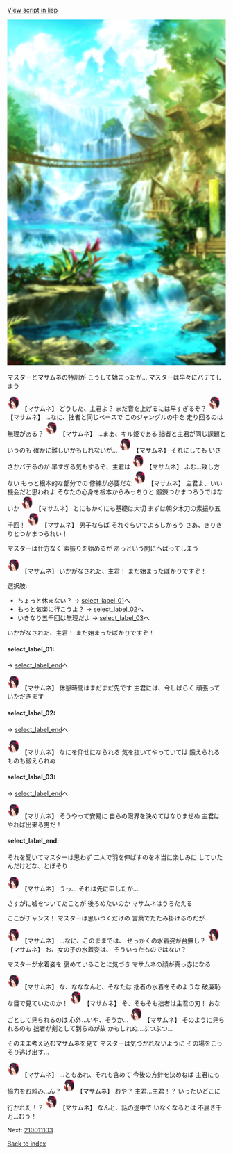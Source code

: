 [View script in lisp](../scripts/210011102.txt)

![sea_jungle_day.png](../images/backgrounds/sea_jungle_day.png)

マスターとマサムネの特訓が
こうして始まったが…
マスターは早々にバテてしまう

<img src="../images/units/2100111.png" alt="2100111.png" height="34"/>
【マサムネ】
どうした、主君よ？
まだ音を上げるには早すぎるぞ？

<img src="../images/units/2100111.png" alt="2100111.png" height="34"/>
【マサムネ】
…なに、拙者と同じペースで
このジャングルの中を
走り回るのは無理がある？

<img src="../images/units/2100111.png" alt="2100111.png" height="34"/>
【マサムネ】
…まあ、キル姫である
拙者と主君が同じ課題というのも
確かに難しいかもしれないが…

<img src="../images/units/2100111.png" alt="2100111.png" height="34"/>
【マサムネ】
それにしても
いささかバテるのが
早すぎる気もするぞ、主君は

<img src="../images/units/2100111.png" alt="2100111.png" height="34"/>
【マサムネ】
ふむ…致し方ない
もっと根本的な部分での
修練が必要だな

<img src="../images/units/2100111.png" alt="2100111.png" height="34"/>
【マサムネ】
主君よ、いい機会だと思われよ
そなたの心身を根本からみっちりと
鍛錬つかまつろうではないか

<img src="../images/units/2100111.png" alt="2100111.png" height="34"/>
【マサムネ】
とにもかくにも基礎は大切
まずは朝夕木刀の素振り五千回！

<img src="../images/units/2100111.png" alt="2100111.png" height="34"/>
【マサムネ】
男子ならば
それぐらいでよろしかろう
さあ、きりきりとつかまつられい！

マスターは仕方なく
素振りを始めるが
あっという間にへばってしまう

<img src="../images/units/2100111.png" alt="2100111.png" height="34"/>
【マサムネ】
いかがなされた、主君！
まだ始まったばかりですぞ！

選択肢:
- ちょっと休まない？ → [select_label_01](#select_label_01)へ
- もっと気楽に行こうよ？ → [select_label_02](#select_label_02)へ
- いきなり五千回は無理だよ → [select_label_03](#select_label_03)へ

いかがなされた、主君！
まだ始まったばかりですぞ！

#### select_label_01:
 → [select_label_end](#select_label_end)へ

<img src="../images/units/2100111.png" alt="2100111.png" height="34"/>
【マサムネ】
休憩時間はまだまだ先です
主君には、今しばらく
頑張っていただきます

#### select_label_02:
 → [select_label_end](#select_label_end)へ

<img src="../images/units/2100111.png" alt="2100111.png" height="34"/>
【マサムネ】
なにを仰せになられる
気を抜いてやっていては
鍛えられるものも鍛えられぬ

#### select_label_03:
 → [select_label_end](#select_label_end)へ

<img src="../images/units/2100111.png" alt="2100111.png" height="34"/>
【マサムネ】
そうやって安易に
自らの限界を決めてはなりませぬ
主君はやれば出来る男だ！

#### select_label_end:

それを聞いてマスターは思わず
二人で羽を伸ばすのを本当に楽しみに
していたんだけどな、とぼそり

<img src="../images/units/2100111.png" alt="2100111.png" height="34"/>
【マサムネ】
うっ…
それは先に申したが…

さすがに嘘をついてたことが
後ろめたいのか
マサムネはうろたえる

ここがチャンス！
マスターは思いつくだけの
言葉でたたみ掛けるのだが…

<img src="../images/units/2100111.png" alt="2100111.png" height="34"/>
【マサムネ】
…なに、このままでは、
せっかくの水着姿が台無し？

<img src="../images/units/2100111.png" alt="2100111.png" height="34"/>
【マサムネ】
お、女の子の水着姿は、
そういったものではない？

マスターが水着姿を
褒めていることに気づき
マサムネの顔が真っ赤になる

<img src="../images/units/2100111.png" alt="2100111.png" height="34"/>
【マサムネ】
な、なななんと、そなたは
拙者の水着をそのような
破廉恥な目で見ていたのか！

<img src="../images/units/2100111.png" alt="2100111.png" height="34"/>
【マサムネ】
そ、そもそも拙者は主君の刃！
おなごとして見られるのは
心外…いや、そうか…

<img src="../images/units/2100111.png" alt="2100111.png" height="34"/>
【マサムネ】
そのように見られるのも
拙者が剣として到らぬが故
かもしれぬ…ぶつぶつ…

そのまま考え込むマサムネを見て
マスターは気づかれないように
その場をこっそり逃げ出す…

<img src="../images/units/2100111.png" alt="2100111.png" height="34"/>
【マサムネ】
…ともあれ、それも含めて
今後の方針を決めねば
主君にも協力をお頼み…ん？

<img src="../images/units/2100111.png" alt="2100111.png" height="34"/>
【マサムネ】
おや？
主君…主君！？
いったいどこに行かれた！？

<img src="../images/units/2100111.png" alt="2100111.png" height="34"/>
【マサムネ】
なんと、話の途中で
いなくなるとは
不届き千万…むう！


Next: [210011103](210011103.md)

[Back to index](index.md)
